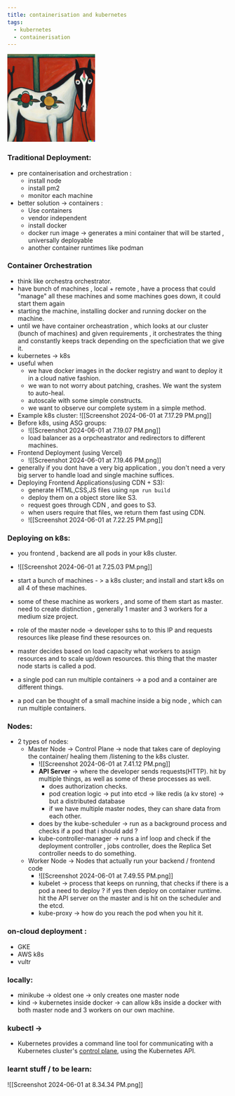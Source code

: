 ```yaml
---
title: containerisation and kubernetes
tags:
  - kubernetes
  - containerisation
---
```


<img src="./horse-k8s.jpeg" alt="horse-k8" height="200" width="200"/>

### Traditional Deployment: 
- pre containerisation and orchestration :
	- install node 
	- install pm2 
	- monitor each machine 
- better solution -> containers :
	- Use containers 
	- vendor independent 
	- install docker 
	- docker run image -> generates a mini container that will be started , universally deployable 
	- another container runtimes like podman 

### Container Orchestration 
- think like orchestra orchestrator.
- have bunch of machines , local + remote , have a process that could "manage" all these machines and some machines goes down, it could start them again
- starting the machine, installing docker and running docker on the machine.
- until we have container orcheastration , which looks at our cluster (bunch of machines) and given requirements , it orchestrates the thing and constantly keeps track depending on the specficiation that we give it.
- kubernetes -> k8s
- useful when
	- we have docker images in the docker registry and want to deploy it in a cloud native fashion.
	- we wan to not worry about patching, crashes. We want the system to auto-heal.
	- autoscale with some simple constructs.
	- we want to observe our complete system in a simple method.
- Example k8s cluster:
	![[Screenshot 2024-06-01 at 7.17.29 PM.png]]
- Before k8s, using ASG groups:
	- ![[Screenshot 2024-06-01 at 7.19.07 PM.png]]
	- load balancer as a orpcheastrator and redirectors to different machines.
- Frontend Deployment (using Vercel)
	- ![[Screenshot 2024-06-01 at 7.19.46 PM.png]]
- generally if you dont have a very big application , you don't need a very big server to handle load and single machine suffices.
- Deploying Frontend Applications(using  CDN + S3):
	- generate HTML,CSS,JS files using ```npm run build ```
	- deploy them on a object store like S3.
	- request goes through CDN , and goes to S3.
	- when users require that files, we return them fast using CDN.
	- ![[Screenshot 2024-06-01 at 7.22.25 PM.png]]

### Deploying on k8s:
- you frontend , backend are all pods in your k8s cluster.
- ![[Screenshot 2024-06-01 at 7.25.03 PM.png]]

-  start a bunch of machines - > a k8s cluster; and install and start k8s on all 4 of these machines.
- some of these machine as workers , and some of them start as master. need to create distinction , generally 1 master and 3 workers for a medium size project.
- role of the master node -> developer sshs to  to this IP and requests resources like please find these resources on.
- master decides based on load capacity what workers to assign resources and to scale up/down resources. this thing that the master node starts is called a pod.
- a single pod can run multiple containers -> a pod and a container are different things.
- a pod can be thought of a small machine inside a big node , which can run multiple containers.

### Nodes:
- 2 types of nodes:
	- Master Node -> Control Plane -> node that takes care of deploying the container/ healing them /listening to the k8s cluster.
		 - ![[Screenshot 2024-06-01 at 7.41.12 PM.png]]
		 - **API Server** -> where the developer sends requests(HTTP). hit by multiple things, as well as some of these processes as well.
			 - does authorization checks.
			 - pod creation logic -> put into etcd -> like redis (a kv store) -> but a distributed database 
			 - if we have multiple master nodes, they can share data from each other.
		- does by the kube-scheduler -> run as a background process and  checks if a pod that i should add ?
		 - kube-controller-manager -> runs a inf loop and check if the deployment controller , jobs controller, does the Replica Set controller needs to do something.
	- Worker Node -> Nodes that actually run your backend / frontend code 
		- ![[Screenshot 2024-06-01 at 7.49.55 PM.png]]
		- kubelet -> process that keeps on running, that checks if there is a pod a need to deploy ? if yes then deploy on container runtime. hit the API server on the master and is hit on the scheduler and the etcd.
		- kube-proxy -> how do you reach the pod when you hit it.

### on-cloud deployment :
- GKE 
- AWS k8s
- vultr
### locally:
- minikube -> oldest one  -> only creates one master node
- kind -> kubernetes inside docker -> can allow k8s inside a docker with both master node and 3 workers on our own machine.
### kubectl -> 
- Kubernetes provides a command line tool for communicating with a Kubernetes cluster's [control plane](https://kubernetes.io/docs/reference/glossary/?all=true#term-control-plane), using the Kubernetes API.



### learnt stuff / to be learn:
![[Screenshot 2024-06-01 at 8.34.34 PM.png]]